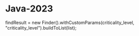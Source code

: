 # Java-2023

findResult = new Finder().withCustomParams(criticality_level, "criticality_level").buildToList(list);
